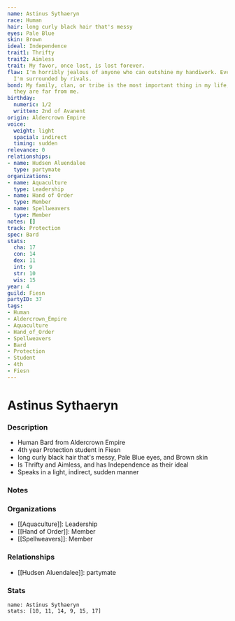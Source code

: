 ```yaml
---
name: Astinus Sythaeryn
race: Human
hair: long curly black hair that's messy
eyes: Pale Blue
skin: Brown
ideal: Independence
trait1: Thrifty
trait2: Aimless
trait: My favor, once lost, is lost forever.
flaw: I'm horribly jealous of anyone who can outshine my handiwork. Everywhere I go,
  I'm surrounded by rivals.
bond: My family, clan, or tribe is the most important thing in my life, even when
  they are far from me.
birthday:
  numeric: 1/2
  written: 2nd of Avanent
origin: Aldercrown Empire
voice:
  weight: light
  spacial: indirect
  timing: sudden
relevance: 0
relationships:
- name: Hudsen Aluendalee
  type: partymate
organizations:
- name: Aquaculture
  type: Leadership
- name: Hand of Order
  type: Member
- name: Spellweavers
  type: Member
notes: []
track: Protection
spec: Bard
stats:
  cha: 17
  con: 14
  dex: 11
  int: 9
  str: 10
  wis: 15
year: 4
guild: Fiesn
partyID: 37
tags:
- Human
- Aldercrown_Empire
- Aquaculture
- Hand_of_Order
- Spellweavers
- Bard
- Protection
- Student
- 4th
- Fiesn
---
```

# Astinus Sythaeryn
### Description
- Human Bard from Aldercrown Empire
- 4th year Protection student in Fiesn
- long curly black hair that's messy, Pale Blue eyes, and Brown skin
- Is Thrifty and Aimless, and has Independence as their ideal
- Speaks in a light, indirect, sudden manner

### Notes

### Organizations
- [[Aquaculture]]: Leadership
- [[Hand of Order]]: Member
- [[Spellweavers]]: Member

### Relationships
- [[Hudsen Aluendalee]]: partymate

### Stats
```statblock
name: Astinus Sythaeryn
stats: [10, 11, 14, 9, 15, 17]
```